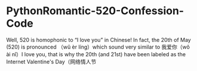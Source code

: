 # PythonRomantic-520-Confession-Code
Well, 520 is homophonic to “I love you” in Chinese! In fact, the 20th of May (520) is pronounced （wǔ èr líng）which sound very similar to 我爱你（wǒ ài nǐ）I love you, that is why the 20th (and 21st) have been labeled as the Internet Valentine's Day（网络情人节

